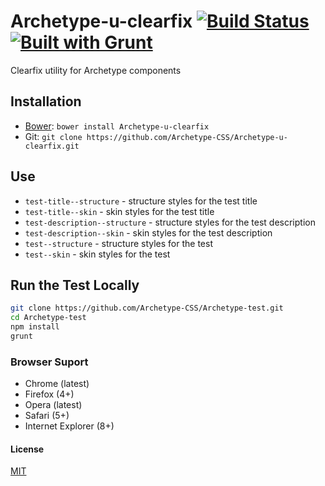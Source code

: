 # Archetype-u-clearfix [![Build Status](https://secure.travis-ci.org/Archetype-CSS/Archetype-u-clearfix.png?branch=master)](http://travis-ci.org/Archetype-CSS/Archetype-u-clearfix) [![Built with Grunt](https://cdn.gruntjs.com/builtwith.png)](http://gruntjs.com/)

Clearfix utility for Archetype components

## Installation
  * [Bower](http://bower.io): `bower install Archetype-u-clearfix`
  * Git: `git clone https://github.com/Archetype-CSS/Archetype-u-clearfix.git`

## Use
  * `test-title--structure` - structure styles for the test title
  * `test-title--skin` - skin styles for the test title
  * `test-description--structure` - structure styles for the test description
  * `test-description--skin` - skin styles for the test description
  * `test--structure` - structure styles for the test
  * `test--skin` - skin styles for the test

## Run the Test Locally

```bash
git clone https://github.com/Archetype-CSS/Archetype-test.git
cd Archetype-test
npm install
grunt
```

### Browser Suport
  * Chrome (latest)
  * Firefox (4+)
  * Opera (latest)
  * Safari (5+)
  * Internet Explorer (8+)

#### License
[MIT](/LICENSE.md)

